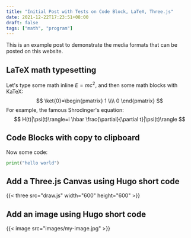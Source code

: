 ```yaml
---
title: "Initial Post with Tests on Code Block, LaTeX, Three.js"
date: 2021-12-22T17:23:51+08:00
draft: false
tags: ["math", "program"]
---
```

This is an example post to demonstrate the media formats that can be posted on this website.

## LaTeX math typesetting

Let's type some math inline $E = mc^2$, and then some math blocks with KaTeX:
$$
\ket{0}=\begin{pmatrix} 1 \\\\ 0 \end{pmatrix}
$$
For example, the famous Shrodinger's equation: 
$$
H(t)|\psi(t)\rangle=i \hbar \frac{\partial}{\partial t}|\psi(t)\rangle
$$


## Code Blocks with copy to clipboard
Now some code: 
```python 
print("hello world")
```

## Add a Three.js Canvas using Hugo short code
{{< three src="draw.js" width="600" height="600" >}}


## Add an image using Hugo short code
{{< image src="images/my-image.jpg" >}}


